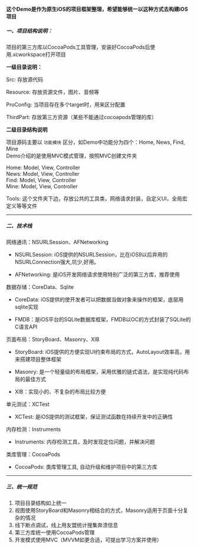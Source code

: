 #### 这个Demo是作为原生iOS的项目框架整理，希望能够统一以这种方式去构建iOS项目

##### 一、项目结构说明：

项目的第三方库以CocoaPods工具管理，安装好CocoaPods后使用.xcworkspace打开项目  

**一级目录说明：**

Src: 存放源代码

Resource: 存放资源文件，图片、音频等

ProConfig: 当项目存在多个target时，用来区分配置

ThirdPart: 存放第三方资源（某些不能通过cocoapods管理的库）

**二级目录结构说明**

项目源码主要以 `功能模块` 区分，如Demo中功能分为四个：Home, News, Find, Mine  
Demo介绍的是使用MVC模式管理，按照MVC创建文件夹

Home:  Model, View, Controller  
News:  Model, View, Controller  
Find:  Model, View, Controller  
Mine:  Model, View, Controller  

Tools: 这个文件夹下边，存放公共的工具类，网络请求封装，自定义UI，全局宏定义等等文件

---

##### 二、技术栈
	
网络通讯：NSURLSession、AFNetworking

* NSURLSession: iOS提供的NSURLSession，比在iOS9以后弃用的NSURLConnection强大,坑少,好用。

* AFNetworking: 是iOS开发网络请求使用特别广泛的第三方库，推荐使用

数据存储：CoreData、Sqlite

* CoreData: iOS提供的使开发者可以把数据当做对象来操作的框架，底层用sqlite实现

* FMDB：是iOS平台的SQLite数据库框架，FMDB以OC的方式封装了SQLite的C语言API

页面布局：StoryBoard、Masonry、XIB

* StoryBoard: iOS提供的方便实现UI约束布局的方式，AutoLayout效率高，用来搭建项目整体框架

* Masonry: 是一个轻量级的布局框架，采用优雅的链式语法，是实现纯代码布局的最佳方式

* XIB：实现小的、不复杂的布局比较方便

单元测试：XCTest

* XCTest: 是iOS提供的测试框架，保证测试函数在持续开发中的正确性

内存检测：Instruments

* Instruments: 内存检测工具，及时发现定位问题，并解决问题

类库管理：CocoaPods

* CocoaPods: 类库管理工具, 自动升级和维护项目中的第三方库

---

##### 三、统一规范

1. 项目目录结构如上统一
2. 视图使用StoryBoard和Masonry相结合的方式，Masonry适用于页面十分复杂的情况
3. 线下断点调试，线上用友盟统计搜集奔溃信息
4. 第三方库统一使用CocoaPods管理
5. 开发模式使用MVC（MVVM如更合适，可提出学习方案并使用）